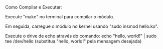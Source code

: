 Como Compilar e Executar:

Execute "make" no terminal para compilar o módulo.

Em seguida, carregue o módulo no kernel usando "sudo insmod hello.ko".

Execute o drive de echo através do comando: echo "hello, world!" | sudo tee /dev/hello
(substitua "hello, world!" pela mensagem desejada)
